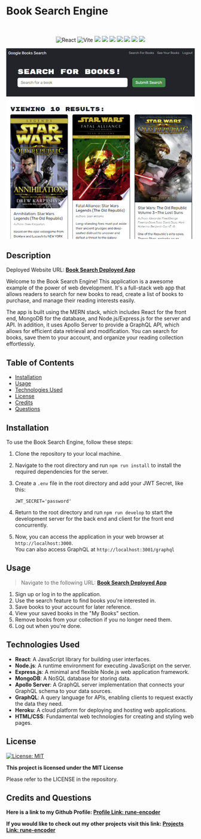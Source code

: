 # Book Search Engine

<br> <p align="center">
![React](https://img.shields.io/badge/React-61DAFB.svg?style=for-the-badge&logo=React&logoColor=black)
![Vite](https://img.shields.io/badge/Vite-646CFF.svg?style=for-the-badge&logo=Vite&logoColor=white)
![](https://img.shields.io/badge/Node.js-339933.svg?style=for-the-badge&logo=nodedotjs&logoColor=white)
![](https://img.shields.io/badge/Express-000000.svg?style=for-the-badge&logo=Express&logoColor=white)
![](https://img.shields.io/badge/MongoDB-47A248.svg?style=for-the-badge&logo=MongoDB&logoColor=white)
![](https://img.shields.io/badge/Mongoose-880000.svg?style=for-the-badge&logo=Mongoose&logoColor=white)
![](https://img.shields.io/badge/Apollo%20GraphQL-311C87.svg?style=for-the-badge&logo=Apollo-GraphQL&logoColor=white)
![](https://img.shields.io/badge/GraphQL-E10098.svg?style=for-the-badge&logo=GraphQL&logoColor=white)
![](https://img.shields.io/badge/Heroku-430098.svg?style=for-the-badge&logo=Heroku&logoColor=white)
</p>

![Book Search Engine](assets/screenshot.png)

## Description

Deployed Website URL: **[Book Search Deployed App](https://book-search-viewer-2f4ed48c79f2.herokuapp.com/)**

Welcome to the Book Search Engine! This application is a awesome example of the power of web development. It's a full-stack web app that allows readers to search for new books to read, create a list of books to purchase, and manage their reading interests easily.

The app is built using the MERN stack, which includes React for the front end, MongoDB for the database, and Node.js/Express.js for the server and API. In addition, it uses Apollo Server to provide a GraphQL API, which allows for efficient data retrieval and modification. You can search for books, save them to your account, and organize your reading collection effortlessly.

## Table of Contents

- [Installation](#installation)
- [Usage](#usage)
- [Technologies Used](#technologies-used)
- [License](#license)
- [Credits](#credits)
- [Questions](#questions)

## Installation

To use the Book Search Engine, follow these steps:

1. Clone the repository to your local machine.
2. Navigate to the root directory and run `npm run install` to install the required dependencies for the server.
3. Create a `.env` file in the root directory and add your JWT Secret, like this:
   ```
   JWT_SECRET='password'
   ```
4. Return to the root directory and run `npm run develop` to start the development server for the back end and client for the front end concurrently.

5. Now, you can access the application in your web browser at `http://localhost:3000`.  
    You can also access GraphQL at `http://localhost:3001/graphql`

## Usage
>Navigate to the following URL: **[Book Search Deployed App](https://book-search-viewer-2f4ed48c79f2.herokuapp.com/)**

1. Sign up or log in to the application.
2. Use the search feature to find books you're interested in.
3. Save books to your account for later reference.
4. View your saved books in the "My Books" section.
5. Remove books from your collection if you no longer need them.
6. Log out when you're done.

## Technologies Used

- **React**: A JavaScript library for building user interfaces.
- **Node.js**: A runtime environment for executing JavaScript on the server.
- **Express.js**: A minimal and flexible Node.js web application framework.
- **MongoDB**: A NoSQL database for storing data.
- **Apollo Server**: A GraphQL server implementation that connects your GraphQL schema to your data sources.
- **GraphQL**: A query language for APIs, enabling clients to request exactly the data they need.
- **Heroku**: A cloud platform for deploying and hosting web applications.
- **HTML/CSS**: Fundamental web technologies for creating and styling web pages.

## License

[![License: MIT](https://img.shields.io/badge/License-MIT-yellow.svg)](https://opensource.org/licenses/MIT)

**This project is licensed under the MIT License**

Please refer to the LICENSE in the repository.

## Credits and Questions

**Here is a link to my Github Profile: [Profile Link: rune-encoder](https://github.com/rune-encoder)**

**If you would like to check out my other projects visit this link: [Projects Link: rune-encoder](https://github.com/rune-encoder?tab=repositories)**

